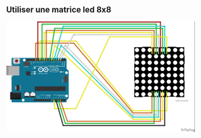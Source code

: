## Utiliser une matrice led 8x8

![Pictures/tuto-12_bb.jpg](https://github.com/j-fremont/tuto-arduino/blob/master/Pictures/tuto-12_bb.jpg)


 
